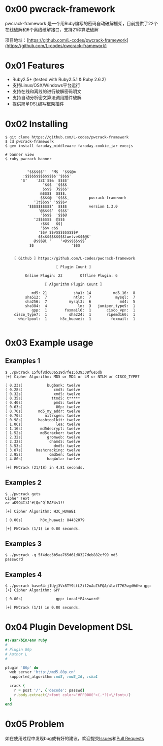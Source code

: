 # 0x00 pwcrack-framework
pwcrack-framework 是一个用Ruby编写的密码自动破解框架，目前提供了22个在线破解和6个离线破解接口，支持21种算法破解

项目地址：[https://github.com/L-codes/pwcrack-framework](https://github.com/L-codes/pwcrack-framework)

# 0x01 Features
- Ruby2.5+ (tested with Ruby2.5.1 & Ruby 2.6.2)
- 支持Linux/OSX/Windows平台运行
- 支持在线和离线的进行破解密码明文
- 支持自动分析密文算法调用插件破解
- 提供简单DSL编写框架插件

# 0x02 Installing
```
$ git clone https://github.com/L-codes/pwcrack-framework
$ cd pwcrack-framework
$ gem install faraday_middleware faraday-cookie_jar execjs

# banner view
$ ruby pwcrack banner

                                             
          "$$$$$$''  'M$  '$$$@m            
        :$$$$$$$$$$$$$$''$$$$'               
       '$'    'JZI'$$&  $$$$'                
                 '$$$  '$$$$                 
                 $$$$  J$$$$'                
                m$$$$  $$$$,                
                $$$$@  '$$$$_         pwcrack-framework
             '1t$$$$' '$$$$<               
          '$$$$$$$$$$'  $$$$          version 1.3.0
               '@$$$$'  $$$$'                
                '$$$$  '$$$@                 
             'z$$$$$$  @$$$                  
                r$$$   $$|                   
                '$$v c$$                     
               '$$v $$v$$$$$$$$$#            
               $$x$$$$$$$$$twelve$$$@$'      
             @$$$@L '    '<@$$$$$$$$`        
           $$                 '$$$           
                                             

    [ Github ] https://github.com/L-codes/pwcrack-framework

                       [ Plugin Count ] 

         Online Plugin: 22        Offline Plugin: 6

                  [ Algorithm Plugin Count ] 

            md5: 21            sha1: 14          md5_16:  8
         sha512:  7            ntlm:  7           mysql:  7
         sha256:  7          mysql3:  6             md4:  5
         sha384:  4              lm:  3   juniper_type9:  1
            gpp:  1        foxmail6:  1       cisco_vpn:  1
    cisco_type7:  1          sha224:  1       ripemd160:  1
      whirlpool:  1      h3c_huawei:  1         foxmail:  1
                                             
```

# 0x03 Example usage

## Examples 1
```
$ ./pwcrack 15f6f8dc036519d7fe15b39338f6e5db
[+] Cipher Algorithm: MD5 or MD4 or LM or NTLM or CISCO_TYPE7

( 0.23s)           bugbank: twelve
( 0.28s)              cmd5: twelve
( 0.32s)              xmd5: twelve
( 0.35s)             ttmd5: t*****
( 0.40s)              pmd5: twelve
( 0.63s)               80p: twelve
( 0.70s)       md5_my_addr: twelve
( 0.70s)          nitrxgen: twelve
( 0.98s)       hashtoolkit: twelve
( 1.06s)               lea: twelve
( 1.16s)        md5decrypt: twelve
( 1.52s)        md5cracker: twelve
( 2.32s)           gromweb: twelve
( 2.32s)            chamd5: twelve
( 3.53s)              dmd5: twelve
( 3.87s)      hashcracking: twelve
( 3.95s)            cmd5en: twelve
( 4.80s)           haq4ula: twelve

[+] PWCrack (21/18) in 4.81 seconds.
```
## Examples 2
```
$ ./pwcrack gets
Cipher Text
>> aK9Q4I)J'#[Q=^Q`MAF4<1!!

[+] Cipher Algorithm: H3C_HUAWEI

( 0.00s)        h3c_huawei: 84432079

[+] PWCrack (1/1) in 0.00 seconds.
```
## Examples 3
```
$ ./pwcrack -q 5f4dcc3b5aa765d61d8327deb882cf99 md5
password
```
## Examples 4
```
$ ./pwcrack base64:j1Uyj3Vx8TY9LtLZil2uAuZkFQA/4latT76ZwgdHdhw gpp
[+] Cipher Algorithm: GPP

( 0.00s)               gpp: Local*P4ssword!

[+] PWCrack (1/1) in 0.00 seconds.
```

# 0x04 Plugin Development DSL
```ruby
#!/usr/bin/env ruby
#
# Plugin 80p
# Author L
#

plugin '80p' do
  web_server 'http://md5.80p.cn'
  supported_algorithm :md5, :md5_16, :sha1

  crack {
    r = post '/', {'decode': passwd}
    r.body.extract(/<font color="#FF0000">(.*?)<\/font>/)
  }
end
```

# 0x05 Problem
如在使用过程中发现bug或有好的建议，欢迎提交[Issues](https://github.com/L-codes/pwcrack-framework/issues)和[Pull Requests](https://github.com/L-codes/pwcrack-framework/pulls)
